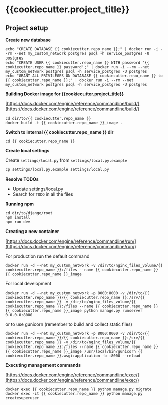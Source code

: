 # {{cookiecutter.project_title}}


## Project setup


**Create new database**

```
echo "CREATE DATABASE {{ cookiecutter.repo_name }};" | docker run -i --rm --net my_custom_network postgres psql -h service_postgres -U postgres
echo "CREATE USER {{ cookiecutter.repo_name }} WITH password '{{ cookiecutter.repo_name }}_password';" | docker run -i --rm --net my_custom_network postgres psql -h service_postgres -U postgres
echo "GRANT ALL PRIVILEGES ON DATABASE {{ cookiecutter.repo_name }} to {{ cookiecutter.repo_name }};" | docker run -i --rm --net my_custom_network postgres psql -h service_postgres -U postgres
```


**Building Docker image for {{cookiecutter.project_title}}**

[https://docs.docker.com/engine/reference/commandline/build/](https://docs.docker.com/engine/reference/commandline/build/)

```
cd dir/to/{{ cookiecutter.repo_name }}
docker build -t {{ cookiecutter.repo_name }}_image .
```


**Switch to internal {{ cookiecutter.repo_name }} dir**

```
cd {{ cookiecutter.repo_name }}
```


**Create local settings**

Create `settings/local.py` from `settings/local.py.example`

```
cp settings/local.py.example settings/local.py
```


**Resolve TODOs**

- Update settings/local.py
- Search for `TODO` in all the files


**Running npm**

```
cd dir/to/django/root
npm install
npm run dev
```


**Creating a new container**

[https://docs.docker.com/engine/reference/commandline/run/](https://docs.docker.com/engine/reference/commandline/run/)

For production run the default command

```
docker run -d --net my_custom_network -v /dir/to/nginx_files_volume/{{ cookiecutter.repo_name }}:/files --name {{ cookiecutter.repo_name }} {{ cookiecutter.repo_name }}_image
```

For local development

```
docker run -d --net my_custom_network -p 8000:8000 -v /dir/to/{{ cookiecutter.repo_name }}/{{ cookiecutter.repo_name }}:/srv/{{ cookiecutter.repo_name }} -v /dir/to/nginx_files_volume/{{ cookiecutter.repo_name }}:/files --name {{ cookiecutter.repo_name }} {{ cookiecutter.repo_name }}_image python manage.py runserver 0.0.0.0:8000
```

or to use gunicorn (remember to build and collect static files)

```
docker run -d --net my_custom_network -p 8000:8000 -v /dir/to/{{ cookiecutter.repo_name }}/{{ cookiecutter.repo_name }}:/srv/{{ cookiecutter.repo_name }} -v /dir/to/nginx_files_volume/{{ cookiecutter.repo_name }}:/files --name {{ cookiecutter.repo_name }} {{ cookiecutter.repo_name }}_image /usr/local/bin/gunicorn {{ cookiecutter.repo_name }}.wsgi:application -b :8000 --reload
```


**Executing management commands**

[https://docs.docker.com/engine/reference/commandline/exec/](https://docs.docker.com/engine/reference/commandline/exec/)

```
docker exec {{ cookiecutter.repo_name }} python manage.py migrate
docker exec -it {{ cookiecutter.repo_name }} python manage.py createsuperuser
```
